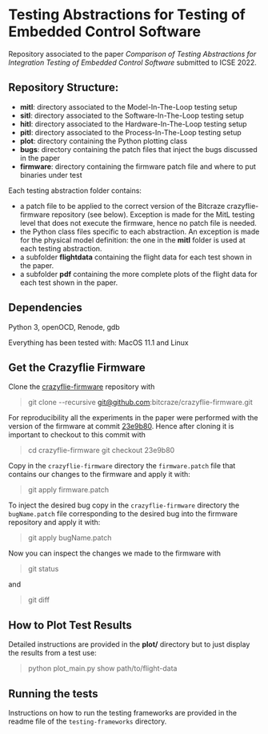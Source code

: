 # Testing Abstractions for Testing of Embedded Control Software

Repository associated to the paper _Comparison of Testing Abstractions for Integration Testing of Embedded Control Software_ submitted to ICSE 2022.

## Repository Structure:

 * **mitl**: directory associated to the Model-In-The-Loop testing setup
 * **sitl**: directory associated to the Software-In-The-Loop testing setup
 * **hitl**: directory associated to the Hardware-In-The-Loop testing setup
 * **pitl**: directory associated to the Process-In-The-Loop testing setup
 * **plot**: directory containing the Python plotting class
 * **bugs**: directory containing the patch files that inject the bugs discussed in the paper
 * **firmware**: directory containing the firmware patch file and where to put binaries under test

Each testing abstraction folder contains:

 * a patch file to be applied to the correct version of the Bitcraze crazyflie-firmware repository (see below). Exception is made for the MitL testing level that does not execute the firmware, hence no patch file is needed.
 * the Python class files specific to each abstraction. An exception is made for the physical model definition: the one in the **mitl** folder is used at each testing abstraction.
 * a subfolder **flightdata** containing the flight data for each test shown in the paper.
 * a subfolder **pdf** containing the more complete plots of the flight data for each test shown in the paper.

## Dependencies

Python 3, openOCD, Renode, gdb

Everything has been tested with: MacOS 11.1 and Linux

## Get the Crazyflie Firmware 
Clone the [crazyflie-firmware](https://github.com/bitcraze/crazyflie-firmware) repository with

> git clone --recursive git@github.com:bitcraze/crazyflie-firmware.git

For reproducibility all the experiments in the paper were performed with the version of the firmware at commit [23e9b80](https://github.com/bitcraze/crazyflie-firmware/commit/23e9b80caa9137d2953ae6dce57507fda1b05a8c).
Hence after cloning it is important to checkout to this commit with

> cd crazyflie-firmware
> git checkout 23e9b80

Copy in the `crazyflie-firmware` directory the `firmware.patch` file that contains our changes to the firmware and apply it with:

> git apply firmware.patch

To inject the desired bug copy in the `crazyflie-firmware` directory the `bugName.patch` file corresponding to the desired bug into the firmware repository and apply it with:

> git apply bugName.patch

Now you can inspect the changes we made to the firmware with

> git status

and 

> git diff

## How to Plot Test Results 

Detailed instructions are provided in the **plot/** directory but to just display the results from a test use:

> python plot_main.py show path/to/flight-data

## Running the tests

Instructions on how to run the testing frameworks are provided in the readme file of the `testing-frameworks` directory.
